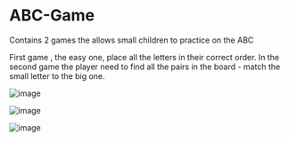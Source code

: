 # ABC-Game
Contains 2 games the allows small children to practice on the ABC

First game , the easy one, place all the letters in their correct order.
In the second game the player need to find all the pairs in the board - match the small letter to the big one.

![image](https://user-images.githubusercontent.com/88855154/161916622-10caf375-57fe-47b5-8407-cfd247ccfdef.png)

![image](https://user-images.githubusercontent.com/88855154/161916694-532612d2-55e2-42fa-b17a-0923d98d4df2.png)
  
 ![image](https://user-images.githubusercontent.com/88855154/161916762-7740aa89-f517-40a8-834a-29158a9c0d15.png)

